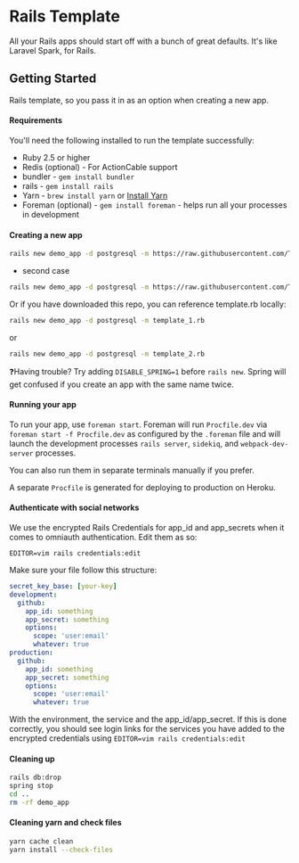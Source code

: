 

# Rails Template

All your Rails apps should start off with a bunch of great defaults. It's like Laravel Spark, for Rails.


## Getting Started

Rails template, so you pass it in as an option when creating a new app.

#### Requirements

You'll need the following installed to run the template successfully:

* Ruby 2.5 or higher
* Redis (optional) - For ActionCable support
* bundler - `gem install bundler`
* rails - `gem install rails`
* Yarn - `brew install yarn` or [Install Yarn](https://yarnpkg.com/en/docs/install)
* Foreman (optional) - `gem install foreman` - helps run all your
  processes in development

#### Creating a new app

```bash
rails new demo_app -d postgresql -m https://raw.githubusercontent.com/Tinix/rails_templates/master/template_1.rb
```

* second case


```bash
rails new demo_app -d postgresql -m https://raw.githubusercontent.com/Tinix/rails_templates/master/template_2.rb
```

Or if you have downloaded this repo, you can reference template.rb locally:

```bash
rails new demo_app -d postgresql -m template_1.rb
```
or 

```bash
rails new demo_app -d postgresql -m template_2.rb
```

❓Having trouble? Try adding `DISABLE_SPRING=1` before `rails new`. Spring will get confused if you create an app with the same name twice.

#### Running your app

To run your app, use `foreman start`. Foreman will run `Procfile.dev` via `foreman start -f Procfile.dev` as configured by the `.foreman` file and will launch the development processes `rails server`, `sidekiq`, and `webpack-dev-server` processes. 

You can also run them in separate terminals manually if you prefer.

A separate `Procfile` is generated for deploying to production on Heroku.

#### Authenticate with social networks

We use the encrypted Rails Credentials for app_id and app_secrets when it comes to omniauth authentication. Edit them as so:

```
EDITOR=vim rails credentials:edit
```

Make sure your file follow this structure:

```yml
secret_key_base: [your-key]
development:
  github:
    app_id: something
    app_secret: something
    options:
      scope: 'user:email'
      whatever: true
production:
  github:
    app_id: something
    app_secret: something
    options:
      scope: 'user:email'
      whatever: true
```

With the environment, the service and the app_id/app_secret. If this is done correctly, you should see login links
for the services you have added to the encrypted credentials using `EDITOR=vim rails credentials:edit`

#### Cleaning up

```bash
rails db:drop
spring stop
cd ..
rm -rf demo_app
```

#### Cleaning yarn and check files
```bash
yarn cache clean
yarn install --check-files
```

